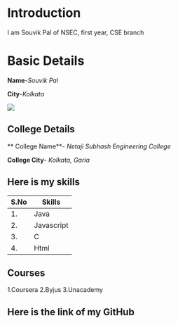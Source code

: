 # Introduction
I am Souvik Pal of NSEC, first year, CSE branch

# Basic Details
**Name**-*Souvik Pal*

**City**-*Kolkata*

<img src="https://img.icons8.com/bubbles/100/000000/kolkata.png"/>

## College Details
** College Name**- *Netaji Subhash Engineering College*

**College City**- *Kolkata, Garia*

## Here is my skills
|S.No| Skills|
|---|---|
|1.| Java|
|2.| Javascript|
|3.| C|
|4.| Html|

## Courses

1.Coursera
2.Byjus
3.Unacademy

## Here is the link of my GitHub
